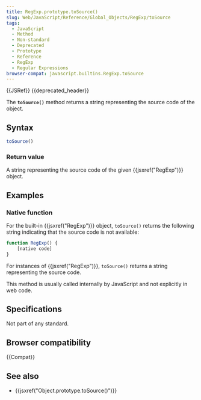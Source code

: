 ```yaml
---
title: RegExp.prototype.toSource()
slug: Web/JavaScript/Reference/Global_Objects/RegExp/toSource
tags:
  - JavaScript
  - Method
  - Non-standard
  - Deprecated
  - Prototype
  - Reference
  - RegExp
  - Regular Expressions
browser-compat: javascript.builtins.RegExp.toSource
---
```

{{JSRef}} {{deprecated_header}}

The **`toSource()`** method returns a string representing the source code of the
object.

## Syntax

```js
toSource()
```

### Return value

A string representing the source code of the given {{jsxref("RegExp")}}
object.

## Examples

### Native function

For the built-in {{jsxref("RegExp")}} object, `toSource()` returns the
following string indicating that the source code is not available:

```js
function RegExp() {
    [native code]
}
```

For instances of {{jsxref("RegExp")}}, `toSource()` returns a string
representing the source code.

This method is usually called internally by JavaScript and not explicitly in web
code.

## Specifications

Not part of any standard.

## Browser compatibility

{{Compat}}

## See also

- {{jsxref("Object.prototype.toSource()")}}
